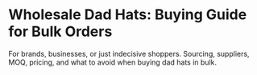 # Wholesale Dad Hats: Buying Guide for Bulk Orders

For brands, businesses, or just indecisive shoppers. Sourcing, suppliers, MOQ, pricing, and what to avoid when buying dad hats in bulk.